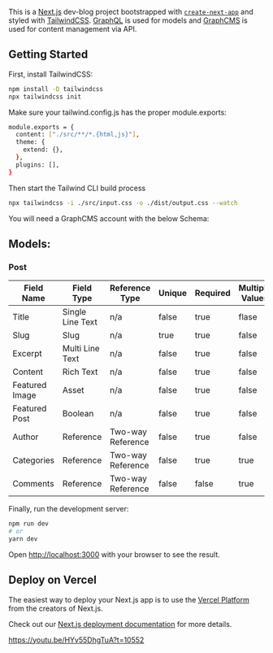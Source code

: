 This is a [Next.js](https://nextjs.org/) dev-blog project bootstrapped with [`create-next-app`](https://github.com/vercel/next.js/tree/canary/packages/create-next-app) and styled with [TailwindCSS](https://tailwindcss.com/). [GraphQL](https://graphql.org/) is used for models and [GraphCMS](https://graphcms.com/) is used for content management via API.

## Getting Started

First, install TailwindCSS:

```bash
npm install -D tailwindcss
npx tailwindcss init
```

Make sure your tailwind.config.js has the proper module.exports:

```bash
module.exports = {
  content: ["./src/**/*.{html,js}"],
  theme: {
    extend: {},
  },
  plugins: [],
}
```

Then start the Tailwind CLI build process
```bash
npx tailwindcss -i ./src/input.css -o ./dist/output.css --watch
```

You will need a GraphCMS account with the below Schema:

## Models:

### Post

| Field Name | Field Type | Reference Type | Unique | Required | Multiple Values |
| --- | --- | ---| --- | --- | --- |
| Title | Single Line Text | n/a | false | true | flase |
| Slug | Slug | n/a | true | true | false |
| Excerpt | Multi Line Text | n/a | false | true | false |
| Content | Rich Text | n/a | false | true | false |
| Featured Image | Asset | n/a | false | true | false |
| Featured Post | Boolean | n/a | false | true | false |
| Author | Reference | Two-way Reference | false | true | false |
| Categories | Reference | Two-way Reference | false | true | true |
| Comments | Reference | Two-way Reference | false | false | true |


Finally, run the development server:

```bash
npm run dev
# or
yarn dev
```

Open [http://localhost:3000](http://localhost:3000) with your browser to see the result.



## Deploy on Vercel

The easiest way to deploy your Next.js app is to use the [Vercel Platform](https://vercel.com/new?utm_medium=default-template&filter=next.js&utm_source=create-next-app&utm_campaign=create-next-app-readme) from the creators of Next.js.

Check out our [Next.js deployment documentation](https://nextjs.org/docs/deployment) for more details.

https://youtu.be/HYv55DhgTuA?t=10552

